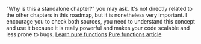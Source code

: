 "Why is this a standalone chapter?" you may ask. It's not directly related to the other chapters in this roadmap, but it is nonetheless very important. I encourage you to check both sources, you need to understand this concept and use it because it is really powerful and makes your code scalable and less prone to bugs.
[Learn pure functions](https://www.youtube.com/watch?v=fYbhD_KMCOg)
[Pure functions article](https://www.geeksforgeeks.org/understanding-the-difference-between-pure-and-impure-functions-in-javascript/)